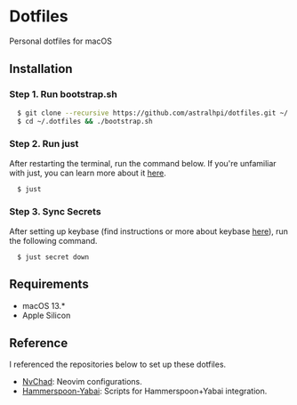 # Dotfiles

Personal dotfiles for macOS

## Installation

### Step 1. Run bootstrap.sh

```bash
  $ git clone --recursive https://github.com/astralhpi/dotfiles.git ~/.dotfiles
  $ cd ~/.dotfiles && ./bootstrap.sh
```

### Step 2. Run just

After restarting the terminal, run the command below. If you're unfamiliar with just, you can learn more about it [here](https://just.systems).

```bash
  $ just
```

### Step 3. Sync Secrets

After setting up keybase (find instructions or more about keybase [here](https://keybase.io)), run the following command.

```
  $ just secret down
```

## Requirements

- macOS 13.\*
- Apple Silicon

## Reference
I referenced the repositories below to set up these dotfiles.

- [NvChad](https://nvchad.com): Neovim configurations.
- [Hammerspoon-Yabai](https://github.com/rtauziac/Hammerspoon-Yabai): Scripts for Hammerspoon+Yabai integration.
